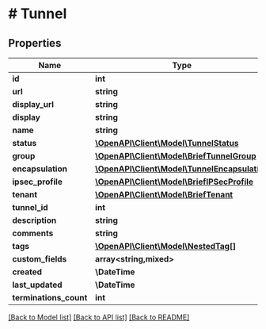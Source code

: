 # # Tunnel

## Properties

Name | Type | Description | Notes
------------ | ------------- | ------------- | -------------
**id** | **int** |  | [readonly]
**url** | **string** |  | [readonly]
**display_url** | **string** |  | [readonly]
**display** | **string** |  | [readonly]
**name** | **string** |  |
**status** | [**\OpenAPI\Client\Model\TunnelStatus**](TunnelStatus.md) |  |
**group** | [**\OpenAPI\Client\Model\BriefTunnelGroup**](BriefTunnelGroup.md) |  | [optional]
**encapsulation** | [**\OpenAPI\Client\Model\TunnelEncapsulation**](TunnelEncapsulation.md) |  |
**ipsec_profile** | [**\OpenAPI\Client\Model\BriefIPSecProfile**](BriefIPSecProfile.md) |  | [optional]
**tenant** | [**\OpenAPI\Client\Model\BriefTenant**](BriefTenant.md) |  | [optional]
**tunnel_id** | **int** |  | [optional]
**description** | **string** |  | [optional]
**comments** | **string** |  | [optional]
**tags** | [**\OpenAPI\Client\Model\NestedTag[]**](NestedTag.md) |  | [optional]
**custom_fields** | **array<string,mixed>** |  | [optional]
**created** | **\DateTime** |  | [readonly]
**last_updated** | **\DateTime** |  | [readonly]
**terminations_count** | **int** |  | [readonly]

[[Back to Model list]](../../README.md#models) [[Back to API list]](../../README.md#endpoints) [[Back to README]](../../README.md)
